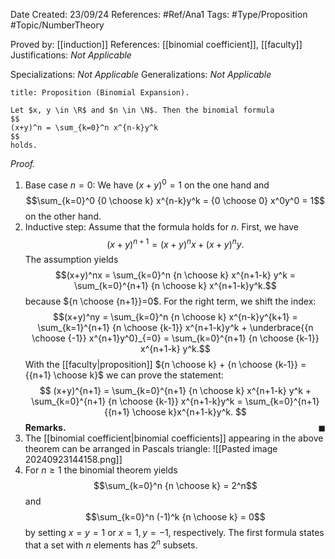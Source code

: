 <div class="topSpace"></div>

Date Created: 23/09/24
References: #Ref/Ana1 
Tags: #Type/Proposition #Topic/NumberTheory

Proved by: [[induction]]
References: [[binomial coefficient]], [[faculty]]
Justifications: <i>Not Applicable</i>

Specializations: <i>Not Applicable</i>
Generalizations: <i>Not Applicable</i>

``` ad-Proposition
title: Proposition (Binomial Expansion).

Let $x, y \in \R$ and $n \in \N$. Then the binomial formula
$$
(x+y)^n = \sum_{k=0}^n x^{n-k}y^k
$$
holds.
```

<i>Proof.</i>
1. Base case $n=0$: We have $(x+y)^0 =1$ on the one hand and $$\sum_{k=0}^0 {0 \choose k} x^{n-k}y^k = {0 \choose 0} x^0y^0 = 1$$ on the other hand.
2. Inductive step: Assume that the formula holds for $n$. First, we have $$(x+y)^{n+1} = (x+y)^n x+ (x+y)^n y.$$ The assumption yields $$(x+y)^nx = \sum_{k=0}^n {n \choose k} x^{n+1-k} y^k = \sum_{k=0}^{n+1} {n \choose k} x^{n+1-k}y^k.$$ because ${n \choose {n+1}}=0$. For the right term, we shift the index: $$(x+y)^ny = \sum_{k=0}^n {n \choose k} x^{n-k}y^{k+1} = \sum_{k=1}^{n+1} {n \choose {k-1}} x^{n+1-k}y^k + \underbrace{{n \choose {-1}} x^{n+1}y^0}_{=0} = \sum_{k=0}^{n+1} {n \choose {k-1}} x^{n+1-k} y^k.$$ With the [[faculty|proposition]] ${n \choose k} + {n \choose {k-1}} = {{n+1} \choose k}$ we can prove the statement:
$$
(x+y)^{n+1} = \sum_{k=0}^{n+1} {n \choose k} x^{n+1-k} y^k + \sum_{k=0}^{n+1} {n \choose {k-1}} x^{n+1-k}y^k = \sum_{k=0}^{n+1} {{n+1} \choose k}x^{n+1-k}y^k.
$$
<span style="float:right;">$\blacksquare$</span>
**Remarks.**
1. The [[binomial coefficient|binomial coefficients]] appearing in the above theorem can be arranged in Pascals triangle: 
	![[Pasted image 20240923144158.png]]
2. For $n \geq 1$ the binomial theorem yields $$\sum_{k=0}^n {n \choose k} = 2^n$$ and $$\sum_{k=0}^n (-1)^k {n \choose k} = 0$$ by setting $x=y=1$ or $x=1, y=-1$, respectively. The first formula states that a set with $n$ elements has $2^n$ subsets.
